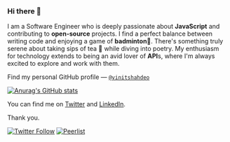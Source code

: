 ### Hi there 👋

I am a Software Engineer who is deeply passionate about **JavaScript** and contributing to **open-source** projects. I find a perfect balance between writing code and enjoying a game of **badminton**🏸. There's something truly serene about taking sips of tea 🍵 while diving into poetry. My enthusiasm for technology extends to being an avid lover of **API**s, where I'm always excited to explore and work with them.

Find my personal GitHub profile — [`@vinitshahdeo`](https://github.com/vinitshahdeo)

[![Anurag's GitHub stats](https://github-readme-stats.vercel.app/api?username=vinitshahdeo&theme=radical)](https://github.com/vinitshahdeo)

You can find me on [Twitter](https://twitter.com/Vinit_Shahdeo) and [LinkedIn](https://in.linkedin.com/in/vinitshahdeo).

Thank you.

[![Twitter Follow](https://img.shields.io/twitter/follow/vinit_shahdeo)](https://twitter.com/Vinit_Shahdeo) [![Peerlist](https://github-readme-badge.peerlist.io/api/vinitshahdeo)](https://peerlist.io/vinitshahdeo)


<!--
**vinitshahdeo-novo/vinitshahdeo-novo** is a ✨ _special_ ✨ repository because its `README.md` (this file) appears on your GitHub profile.

Here are some ideas to get you started:

- 🔭 I’m currently working on ...
- 🌱 I’m currently learning ...
- 👯 I’m looking to collaborate on ...
- 🤔 I’m looking for help with ...
- 💬 Ask me about ...
- 📫 How to reach me: ...
- 😄 Pronouns: ...
- ⚡ Fun fact: ...
-->
